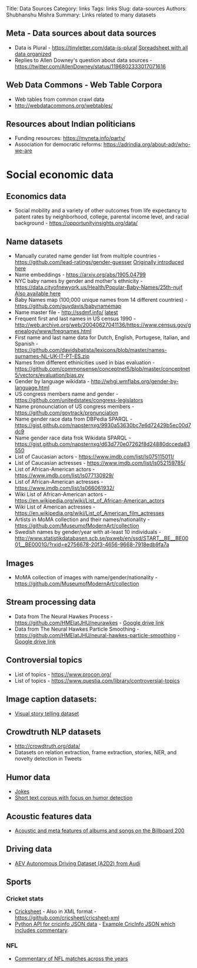 Title: Data Sources
Category: links
Tags: links
Slug: data-sources
Authors: Shubhanshu Mishra
Summary: Links related to many datasets

## Meta - Data sources about data sources

* Data is Plural - https://tinyletter.com/data-is-plural [Spreadsheet with all data organized](https://docs.google.com/spreadsheets/d/1wZhPLMCHKJvwOkP4juclhjFgqIY8fQFMemwKL2c64vk/edit)
* Replies to Allen Downey's question about data sources - https://twitter.com/AllenDowney/status/1196802333017071616

## Web Data Commons - Web Table Corpora
* Web tables from common crawl data
* http://webdatacommons.org/webtables/

## Resources about Indian politicians

* Funding resources: https://myneta.info/party/
* Association for democratic reforms: https://adrindia.org/about-adr/who-we-are

# Social economic data

## Economics data
* Social mobility and a variety of other outcomes from life expectancy to patent rates by neighborhood, college, parental income level, and racial background - https://opportunityinsights.org/data/

## Name datasets
* Manually curated name gender list from multiple countries - https://github.com/lead-ratings/gender-guesser [Originally introduced here](https://autohotkey.com/board/topic/20260-gender-verification-by-forename-cmd-line-tool-db/)
* Name embeddings - https://arxiv.org/abs/1905.04799
* NYC baby names by gender and mother's ethnicity - https://data.cityofnewyork.us/Health/Popular-Baby-Names/25th-nujf [Also available here](https://catalog.data.gov/dataset/most-popular-baby-names-by-sex-and-mothers-ethnic-group-new-york-city-8c742)
* Baby Names map (100,000 unique names from 14 different countries) - https://github.com/guydavis/babynamemap
* Name master file - http://ssdmf.info/ [latest](http://cancelthesefunerals.com/)
* Frequent first and last names in US census 1990 - http://web.archive.org/web/20040627041136/https://www.census.gov/genealogy/www/freqnames.html
* First name and last name data for Dutch, English, Portugese, Italian, and Spanish - https://github.com/davidsbatista/lexicons/blob/master/names-surnames-NL-UK-IT-PT-ES.zip
* Names from different ethinicities used in bias evaluation - https://github.com/commonsense/conceptnet5/blob/master/conceptnet5/vectors/evaluation/bias.py
* Gender by language wikidata - http://whgi.wmflabs.org/gender-by-language.html
* US congress members name and gender - https://github.com/unitedstates/congress-legislators
* Name pronounciation of US congress members - https://github.com/govtrack/pronunciation
* Name gender race data from DBPedia SPARQL - https://gist.github.com/napsternxg/9930a53630bc7e6d72429b5ec00d7dc9
* Name gender race data frok Wikidata SPARQL - https://gist.github.com/napsternxg/d63d770e07262f8d24880dcceda83550
* List of Caucasian actors - https://www.imdb.com/list/ls075115011/
* List of Caucasian actresses - https://www.imdb.com/list/ls052159785/
* List of African-American actors - https://www.imdb.com/list/ls077130929/
* List of African-American actresses - https://www.imdb.com/list/ls066061932/
* Wiki List of African-American actors - https://en.wikipedia.org/wiki/List_of_African-American_actors
* Wiki List of American actresses - https://en.wikipedia.org/wiki/List_of_American_film_actresses
* Artists in MoMA collection and their names/nationality - https://github.com/MuseumofModernArt/collection
* Swedish names by gender/year with at-least 10 individuals - http://www.statistikdatabasen.scb.se/pxweb/en/ssd/START__BE__BE0001__BE0001G/?rxid=e2756678-20f3-4656-9668-7918edb9fa7a


## Images

* MoMA collection of images with name/gender/nationality - https://github.com/MuseumofModernArt/collection


## Stream processing data
* Data from The Neural Hawkes Process - https://github.com/HMEIatJHU/neurawkes - [Google drive link](https://drive.google.com/drive/folders/0BwqmV0EcoUc8UklIR1BKV25YR1U?usp=sharing)
* Data from The Neural Hawkes Particle Smoothing - https://github.com/HMEIatJHU/neural-hawkes-particle-smoothing - [Google drive link](https://drive.google.com/drive/folders/1tZ6xODd3tO3qgSp2gp-jqYOdfh3aj827?usp=sharing)


## Controversial topics
* List of topics - https://www.procon.org/
* List of topics - https://www.questia.com/library/controversial-topics

## Image caption datasets:

* [Visual story telling dataset](http://visionandlanguage.net/VIST/)


## Crowdtruth NLP datasets

* http://crowdtruth.org/data/
* Datasets on relation extraction, frame extraction, stories, NER, and novelty detection in Tweets

## Humor data

* [Jokes](https://github.com/taivop/joke-dataset)
* [Short text corpus with focus on humor detection](https://github.com/CrowdTruth/Short-Text-Corpus-For-Humor-Detection)

## Acoustic features data

* [Acoustic and meta features of albums and songs on the Billboard 200](https://components.one/datasets/billboard-200/)


## Driving data
* [AEV Autonomous Driving Dataset (A2D2) from Audi](https://www.audi-electronics-venture.de/aev/web/de/driving-dataset.html)


## Sports
### Cricket stats

* [Cricksheet](https://cricsheet.org) - Also in XML format - https://github.com/cricsheet/cricsheet-xml
* [Python API for cricinfo JSON data](https://github.com/dwillis/python-espncricinfo) - [Example CricInfo JSON which includes commentary](http://www.espncricinfo.com/caribbean-premier-league-2015/engine/match/857713.json). 

### NFL
* [Commentary of NFL matches across the years](https://github.com/jmerullo/football)
